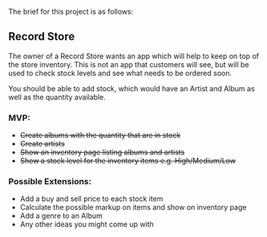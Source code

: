 The brief for this project is as follows:

## Record Store

The owner of a Record Store wants an app which will help to keep on top of the store inventory. This is not an app that customers will see, but will be used to check stock levels and see what needs to be ordered soon.

You should be able to add stock, which would have an Artist and Album as well as the quantity available.

### MVP:

- <strike>Create albums with the quantity that are in stock</strike>
- <strike>Create artists</strike>
- <strike>Show an inventory page listing albums and artists</strike>
- <strike>Show a stock level for the inventory items e.g. High/Medium/Low</strike>

### Possible Extensions:

- Add a buy and sell price to each stock item
- Calculate the possible markup on items and show on inventory page
- Add a genre to an Album
- Any other ideas you might come up with
